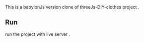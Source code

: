 This is a babylonJs version clone of threeJs-DIY-clothes project .

## Run 

run the project with live server .
